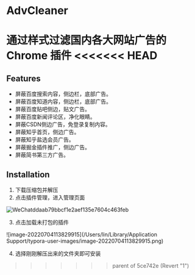 # AdvCleaner
通过样式过滤国内各大网站广告的 Chrome 插件
<<<<<<< HEAD
=======

## Features

- 屏蔽百度搜索内容，侧边栏，底部广告。
- 屏蔽百度知道内容，侧边栏，底部广告。
- 屏蔽百度贴吧侧边，贴文广告。
- 屏蔽百度新闻评论区，净化眼睛。
- 屏蔽CSDN侧边广告，免登录复制内容。
- 屏蔽知乎首页，侧边广告。
- 屏蔽知乎盐选会员广告。
- 屏蔽掘金插件推广，侧边广告。
- 屏蔽简书第三方广告。


## Installation

1. 下载压缩包并解压
2. 点击插件管理，进入管理页面

![WeChatddaab79bbcf1e2aef135e7604c463feb](/Users/lin/Library/Containers/com.tencent.xinWeChat/Data/Library/Caches/com.tencent.xinWeChat/2.0b4.0.9/3d8562c4325080ac0ee90c6237e8e654/dragImgTmp/WeChatddaab79bbcf1e2aef135e7604c463feb.png)

3. 点击加载未打包的插件

![image-20220704113829915](/Users/lin/Library/Application Support/typora-user-images/image-20220704113829915.png)

4. 选择刚刚解压出来的文件夹即可安装
>>>>>>> parent of 5ce742e (Revert "1")
